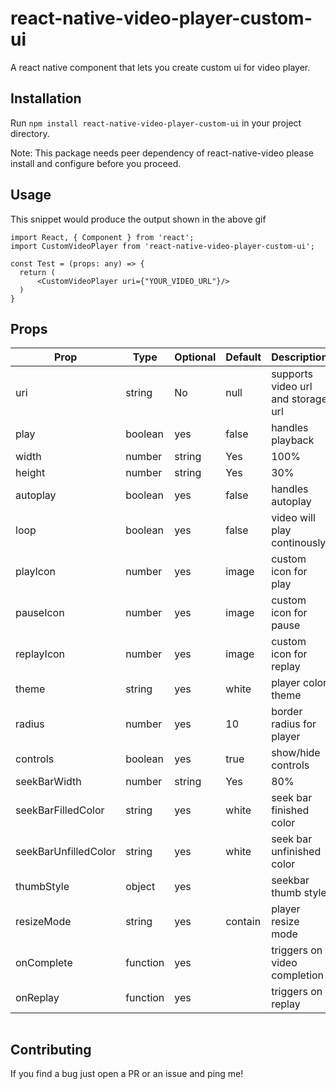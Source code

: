 # react-native-video-player-custom-ui

A react native component that lets you create custom ui for video player.

## Installation

Run `npm install react-native-video-player-custom-ui` in your project directory.

Note: This package needs peer dependency of react-native-video please install and configure before you proceed.

## Usage

This snippet would produce the output shown in the above gif

```
import React, { Component } from 'react';
import CustomVideoPlayer from 'react-native-video-player-custom-ui';

const Test = (props: any) => {
  return (
      <CustomVideoPlayer uri={"YOUR_VIDEO_URL"}/>
  )
}
```
## Props

Prop                  | Type          | Optional | Default                   | Description
--------------------- | ------------- | -------- | ------------------------- | -----------
uri                   | string        | No       | null                      | supports video url and storage url
play                  | boolean       | yes      | false                     | handles playback
width                 | number|string | Yes      | 100%                      | width of the player
height                | number|string | Yes      | 30%                       | height of the player
autoplay              | boolean       | yes      | false                     | handles autoplay
loop                  | boolean       | yes      | false                     | video will play continously
playIcon              | number        | yes      | image                     | custom icon for play
pauseIcon             | number        | yes      | image                     | custom icon for pause
replayIcon            | number        | yes      | image                     | custom icon for replay
theme                 | string        | yes      | white                     | player color theme
radius                | number        | yes      | 10                        | border radius for player
controls              | boolean       | yes      | true                      | show/hide controls
seekBarWidth          | number|string | Yes      | 80%                       | width of the seekbar
seekBarFilledColor    | string        | yes      | white                     | seek bar finished color
seekBarUnfilledColor  | string        | yes      | white                     | seek bar unfinished color
thumbStyle            | object        | yes      |                           | seekbar thumb style
resizeMode            | string        | yes      | contain                   | player resize mode
onComplete            | function      | yes      |                           | triggers on video completion
onReplay              | function      | yes      |                           | triggers on replay
```
```
## Contributing

If you find a bug just open a PR or an issue and ping me!
